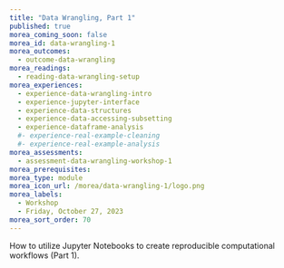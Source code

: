 ```yaml
---
title: "Data Wrangling, Part 1"
published: true
morea_coming_soon: false
morea_id: data-wrangling-1
morea_outcomes:
  - outcome-data-wrangling
morea_readings:
  - reading-data-wrangling-setup
morea_experiences:
  - experience-data-wrangling-intro
  - experience-jupyter-interface
  - experience-data-structures
  - experience-data-accessing-subsetting
  - experience-dataframe-analysis
  #- experience-real-example-cleaning
  #- experience-real-example-analysis
morea_assessments:
  - assessment-data-wrangling-workshop-1
morea_prerequisites:
morea_type: module
morea_icon_url: /morea/data-wrangling-1/logo.png
morea_labels:
  - Workshop
  - Friday, October 27, 2023
morea_sort_order: 70
---
```


How to utilize Jupyter Notebooks to create reproducible computational workflows (Part 1). 
